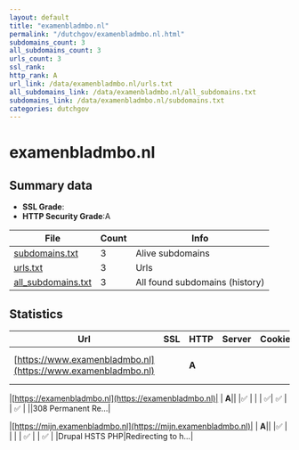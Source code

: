 ```yaml
---
layout: default
title: "examenbladmbo.nl"
permalink: "/dutchgov/examenbladmbo.nl.html"
subdomains_count: 3
all_subdomains_count: 3
urls_count: 3
ssl_rank: 
http_rank: A
url_link: /data/examenbladmbo.nl/urls.txt
all_subdomains_link: /data/examenbladmbo.nl/all_subdomains.txt
subdomains_link: /data/examenbladmbo.nl/subdomains.txt
categories: dutchgov
---
```



# examenbladmbo.nl
## Summary data


 - **SSL Grade**:
 - **HTTP Security Grade**:A


| File       | Count | Info |
|------------|-------|------|
|[subdomains.txt](/data/examenbladmbo.nl/subdomains.txt)|3|Alive subdomains|
|[urls.txt](/data/examenbladmbo.nl/urls.txt)|3|Urls|
|[all_subdomains.txt](/data/examenbladmbo.nl/all_subdomains.txt)|3|All found subdomains (history)|


## Statistics


| Url | SSL | HTTP | Server | Cookie | HSTS | CORS | CTO | CSP | XFO | XXP | RP |FP| Tech |Title |
|--------|-------|-------|------|------|------|------|------|------|------|------|------|------|------|------|
|[https://www.examenbladmbo.nl](https://www.examenbladmbo.nl)| | **A**|| |:white_check_mark: | | | :white_check_mark:| :white_check_mark: | | :white_check_mark: | |Drupal:10 HSTS PHP|Examenbladmbo.nl|


|[https://examenbladmbo.nl](https://examenbladmbo.nl)| | **A**|| |:white_check_mark: | | | :white_check_mark:| :white_check_mark: | | :white_check_mark: | ||308 Permanent Re...|


|[https://mijn.examenbladmbo.nl](https://mijn.examenbladmbo.nl)| | **A**|| |:white_check_mark: | | | | :white_check_mark: | | :white_check_mark: | |Drupal HSTS PHP|Redirecting to h...|

